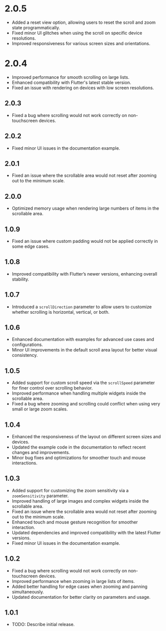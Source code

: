 # 2.0.5

- Added a reset view option, allowing users to reset the scroll and zoom state programmatically.
- Fixed minor UI glitches when using the scroll on specific device resolutions.
- Improved responsiveness for various screen sizes and orientations.

# 2.0.4

- Improved performance for smooth scrolling on large lists.
- Enhanced compatibility with Flutter's latest stable version.
- Fixed an issue with rendering on devices with low screen resolutions.

## 2.0.3

- Fixed a bug where scrolling would not work correctly on non-touchscreen devices.

## 2.0.2

- Fixed minor UI issues in the documentation example.

## 2.0.1

- Fixed an issue where the scrollable area would not reset after zooming out to the minimum scale.

## 2.0.0

- Optimized memory usage when rendering large numbers of items in the scrollable area.

## 1.0.9

- Fixed an issue where custom padding would not be applied correctly in some edge cases.

## 1.0.8

- Improved compatibility with Flutter’s newer versions, enhancing overall stability.

## 1.0.7

- Introduced a `scrollDirection` parameter to allow users to customize whether scrolling is horizontal, vertical, or both.

## 1.0.6

- Enhanced documentation with examples for advanced use cases and configurations.
- Minor UI improvements in the default scroll area layout for better visual consistency.

## 1.0.5

- Added support for custom scroll speed via the `scrollSpeed` parameter for finer control over scrolling behavior.
- Improved performance when handling multiple widgets inside the scrollable area.
- Fixed a bug where zooming and scrolling could conflict when using very small or large zoom scales.

## 1.0.4

- Enhanced the responsiveness of the layout on different screen sizes and devices.
- Updated the example code in the documentation to reflect recent changes and improvements.
- Minor bug fixes and optimizations for smoother touch and mouse interactions.

## 1.0.3

- Added support for customizing the zoom sensitivity via a `zoomSensitivity` parameter.
- Improved handling of large images and complex widgets inside the scrollable area.
- Fixed an issue where the scrollable area would not reset after zooming out to the minimum scale.
- Enhanced touch and mouse gesture recognition for smoother interaction.
- Updated dependencies and improved compatibility with the latest Flutter versions.
- Fixed minor UI issues in the documentation example.

## 1.0.2

- Fixed a bug where scrolling would not work correctly on non-touchscreen devices.
- Improved performance when zooming in large lists of items.
- Added better handling for edge cases when zooming and panning simultaneously.
- Updated documentation for better clarity on parameters and usage.

## 1.0.1

- TODO: Describe initial release.
